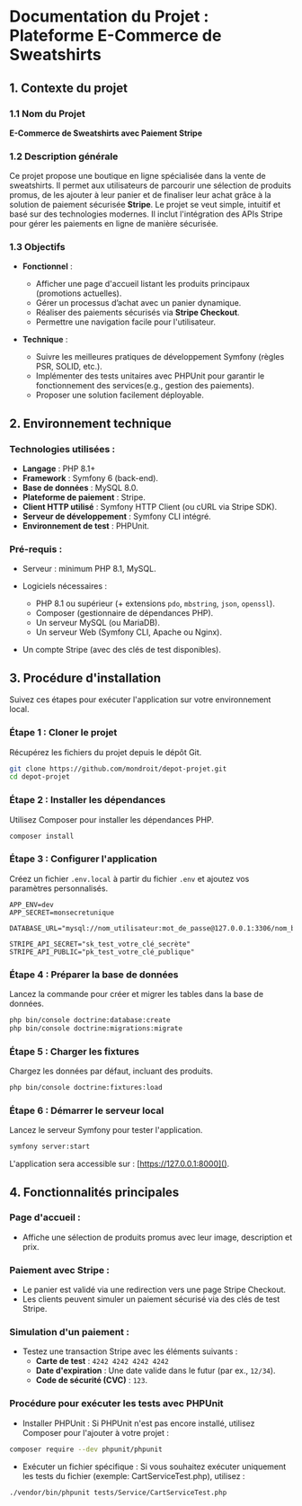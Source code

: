 # Documentation du Projet : Plateforme E-Commerce de Sweatshirts
## **1. Contexte du projet**
### 1.1 Nom du Projet
**E-Commerce de Sweatshirts avec Paiement Stripe**
### 1.2 Description générale
Ce projet propose une boutique en ligne spécialisée dans la vente de sweatshirts. Il permet aux utilisateurs de parcourir une sélection de produits promus, de les ajouter à leur panier et de finaliser leur achat grâce à la solution de paiement sécurisée **Stripe**.
Le projet se veut simple, intuitif et basé sur des technologies modernes. Il inclut l'intégration des APIs Stripe pour gérer les paiements en ligne de manière sécurisée.
### 1.3 Objectifs
- **Fonctionnel** :
    - Afficher une page d'accueil listant les produits principaux (promotions actuelles).
    - Gérer un processus d’achat avec un panier dynamique.
    - Réaliser des paiements sécurisés via **Stripe Checkout**.
    - Permettre une navigation facile pour l'utilisateur.

- **Technique** :
    - Suivre les meilleures pratiques de développement Symfony (règles PSR, SOLID, etc.).
    - Implémenter des tests unitaires avec PHPUnit pour garantir le fonctionnement des services(e.g., gestion des paiements).
    - Proposer une solution facilement déployable.

## **2. Environnement technique**
### Technologies utilisées :
- **Langage** : PHP 8.1+
- **Framework** : Symfony 6 (back-end).
- **Base de données** : MySQL 8.0.
- **Plateforme de paiement** : Stripe.
- **Client HTTP utilisé** : Symfony HTTP Client (ou cURL via Stripe SDK).
- **Serveur de développement** : Symfony CLI intégré.
- **Environnement de test** : PHPUnit.

### Pré-requis :
- Serveur : minimum PHP 8.1, MySQL.
- Logiciels nécessaires :
    - PHP 8.1 ou supérieur (+ extensions `pdo`, `mbstring`, `json`, `openssl`).
    - Composer (gestionnaire de dépendances PHP).
    - Un serveur MySQL (ou MariaDB).
    - Un serveur Web (Symfony CLI, Apache ou Nginx).

- Un compte Stripe (avec des clés de test disponibles).

## **3. Procédure d'installation**
Suivez ces étapes pour exécuter l'application sur votre environnement local.
### Étape 1 : Cloner le projet
Récupérez les fichiers du projet depuis le dépôt Git.
``` bash
git clone https://github.com/mondroit/depot-projet.git
cd depot-projet
```
### Étape 2 : Installer les dépendances
Utilisez Composer pour installer les dépendances PHP.
``` bash
composer install
```
### Étape 3 : Configurer l'application
Créez un fichier `.env.local` à partir du fichier `.env` et ajoutez vos paramètres personnalisés.
``` text
APP_ENV=dev
APP_SECRET=monsecretunique

DATABASE_URL="mysql://nom_utilisateur:mot_de_passe@127.0.0.1:3306/nom_base_de_donnees"

STRIPE_API_SECRET="sk_test_votre_clé_secrète"
STRIPE_API_PUBLIC="pk_test_votre_clé_publique"
```
### Étape 4 : Préparer la base de données
Lancez la commande pour créer et migrer les tables dans la base de données.
``` bash
php bin/console doctrine:database:create
php bin/console doctrine:migrations:migrate
```
### Étape 5 : Charger les fixtures
Chargez les données par défaut, incluant des produits.
``` bash
php bin/console doctrine:fixtures:load
```
### Étape 6 : Démarrer le serveur local
Lancez le serveur Symfony pour tester l'application.
``` bash
symfony server:start
```
L'application sera accessible sur : [https://127.0.0.1:8000]().
## **4. Fonctionnalités principales**
### Page d'accueil :
- Affiche une sélection de produits promus avec leur image, description et prix.

### Paiement avec Stripe :
- Le panier est validé via une redirection vers une page Stripe Checkout.
- Les clients peuvent simuler un paiement sécurisé via des clés de test Stripe.

### Simulation d'un paiement :
- Testez une transaction Stripe avec les éléments suivants :
    - **Carte de test** : `4242 4242 4242 4242`
    - **Date d'expiration** : Une date valide dans le futur (par ex., `12/34`).
    - **Code de sécurité (CVC)** : `123`.
 
### Procédure pour exécuter les tests avec PHPUnit
- Installer PHPUnit : Si PHPUnit n'est pas encore installé, utilisez Composer pour l'ajouter à votre projet :
``` bash
composer require --dev phpunit/phpunit
```
- Exécuter un fichier spécifique : Si vous souhaitez exécuter uniquement les tests du fichier (exemple: CartServiceTest.php), utilisez :
``` bash
./vendor/bin/phpunit tests/Service/CartServiceTest.php
```
